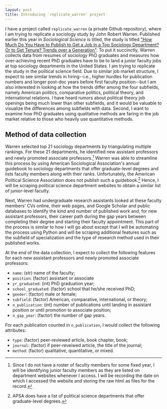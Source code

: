 ```yaml
---
layout: post
title: Introducing `replicate_warren` project
---
```


I have a project called `replicate_warren` (a private Github repository), where I am trying to replicate a sociology study by John Robert Warren. Published earlier this year in *Sociological Science* is titled, the study is titled ["How Much Do You Have to Publish to Get a Job in a Top Sociology Department? Or to Get Tenure? Trends over a Generation"](https://www.sociologicalscience.com/articles-v6-7-172/). To put it succinctly, Warren collects data from resumes of sociology PhD graduates and measures how over-achieving recent PhD graduates have to be to land a junior faculty jobs at top sociology departments in the United States. I am trying to replicate the study in the political science field. Due to similar job market structure, I expect to see similar trends in hiring--i.e., higher hurdles for publication numbers and longer post-doc years before first faculty position--but I am also interested in looking at how the trends differ among the four subfields, namely American politics, comparative politics, political theory, and international relations. I have heard rumors about political theory job openings being much lower than other subfields, and it would be valuable to visualize the differences among subfields with data. Second, I want to examine how PhD graduates using qualitative methods are faring in the job market relative to those who heavily use quantitative methods. 

## Method of data collection

Warren selected top 21 sociology departments by triangulating multiple rankings. For these 21 departments, he identified new assistant professors and newly promoted associate professors.[^new] Warren was able to streamline this process by using American Sociological Association's annual guidebook to sociology departments that offer graduate-level degrees and lists faculty members along with their ranks. Unfortunately, the American Political Science Association does not publish such a guidebook.[^APSA] Hence, I will be scraping political science department websites to obtain a similar list of junior-level faculty.

Next, Warren had undergraduate research assistants looked at these faculty members' CVs online, their web pages, and Google Scholar and public databases to identify the kind and number of published work and, for new assistant professors, their career path during the gap years between completing their degree and starting their faculty appointment. This part of the process is similar to how I will go about except that I will be automating the process using Python and will be scraping additional features such as the subfield of specialization and the type of research method used in their published works. 

At the end of the data collection, I expect to collect the following features for each new assistant professors and newly promoted associate professors: 

- `name`: (str) name of the faculty;
- `position`: (factor) assistant or associate
- `yr_graduated`: (int) PhD graduation year;
- `school_graduated`: (factor) school that he/she received PhD;
- `gender`: (factor) male or female;
- `subfield`: (factor) American, comparative, international, or theory;
- `n_publication`: (int) number of publications until landing in assistant position or until promotion to associate position;
- `n_gap_year`: (factor) the number of gap years.


For each publication counted in `n_publication`, I would collect the following attributes:

- `type`: (factor) peer-reviewed article, book chapter, book;
- `journal`: (factor) if peer-reveiwed article, the title of the journal;
- `method`: (factor) qualitative, quantitative, or mixed.


[^APSA]: APSA does have a list of political science departments that offer graduate-level degrees. 

[^new]: Since I do not have a roster of faculty members for some fixed year, I will be identifying junior faculty members as they are listed on department websites whenever I access. I will be recording the date on which I accessed the website and storing the raw html as files for the record. 

